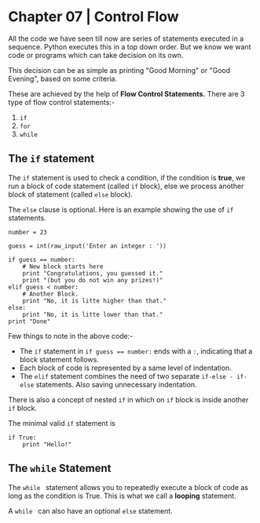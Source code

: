 # Chapter 07 | Control Flow #

All the code we have seen till now are series of statements executed in a sequence. Python executes this in a top down order. But we know we want code or programs which can take decision on its own.

This decision can be as simple as printing "Good Morning" or "Good Evening", based on some criteria.

These are achieved by the help of **Flow Control Statements.** There are 3 type of flow control statements:-

1. `if`
2. `for`
3. `while`

## The `if` statement ##

The `if` statement is used to check a condition, if the condition is **true**, we run a block of code statement (called `if` block), else we process another block of statement (called `else` block).

The `else` clause is optional. Here is an example showing the use of `if` statements.

````
number = 23

guess = int(raw_input('Enter an integer : '))

if guess == number:
    # New block starts here
    print "Congratulations, you guessed it."
    print "(but you do not win any prizes!)"
elif guess < number:
    # Another Block.
    print "No, it is litte higher than that."
else:
    print "No, it is litte lower than that."
print "Done"
````
Few things to note in the above code:-

* The `if` statement in `if guess == number:` ends with a `:`, indicating that a block statement follows.
* Each block of code is represented by a same level of indentation.
* The `elif` statement combines the need of two separate `if-else - if-else` statements. Also saving unnecessary indentation.

There is also a concept of nested `if` in which on `if` block is inside another `if` block.

The minimal valid `if` statement is

````
if True:
    print "Hello!"
````

## The `while` Statement ##

The `while ` statement allows you to repeatedly execute a block of code as long as the condition is True. This is what we call a **looping** statement.

A `while ` can also have an optional `else` statement.


